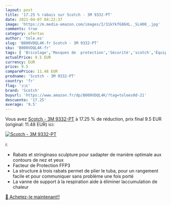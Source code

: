 ```yaml
---
layout: post
title: '17.25 % rabais sur Scotch - 3M 9332-PT'
date: 2021-04-07 04:22:37
image: 'https://m.media-amazon.com/images/I/31kYkfG86XL._SL400_.jpg'
comments: true
category: ofertas
author: 'tole.es'
slug: 'B000VDQL4K-fr Scotch - 3M 9332-PT'
sku: 'B000VDQL4K-fr'
tags: [ 'Bricolage','Masques de  protection','Sécurité','scotch','Équipement et matériel de sécurité', ]
actualPrice: 9.5 EUR
currency: EUR
price: 9.5
comparePrice: 11.48 EUR
prodname: 'Scotch - 3M 9332-PT'
country: 'fr'
flag: '🇫🇷'
brand: 'Scotch'
buyurl: 'https://www.amazon.fr/dp/B000VDQL4K/?tag=tolees0d-21'
descuento: '17.25'
average: '9.5'
---
```


Vous avez [Scotch - 3M 9332-PT](https://www.amazon.fr/dp/B000VDQL4K/?tag=tolees0d-21)  à  17.25 % de réduction, prix final  9.5 EUR (original: 11.48 EUR) ici:

[![Scotch - 3M 9332-PT](https://m.media-amazon.com/images/I/31kYkfG86XL._SL400_.jpg)](https://www.amazon.fr/dp/B000VDQL4K/?tag=tolees0d-21)

ℹ️:

- Rabats et stringinaso sculpture pour sadapter de manière optimale aux contours de nez et yeux
- Facteur de Protection FFP3
- La structure à trois rabats permet de plier le tuba, pour un rangement facile et pour communiquer sans problème une fois porté
- La vanne de support à la respiration aide à éliminer laccumulation de chaleur

[🛒 Achetez-le maintenant!!](https://www.amazon.fr/dp/B000VDQL4K/?tag=tolees0d-21)
